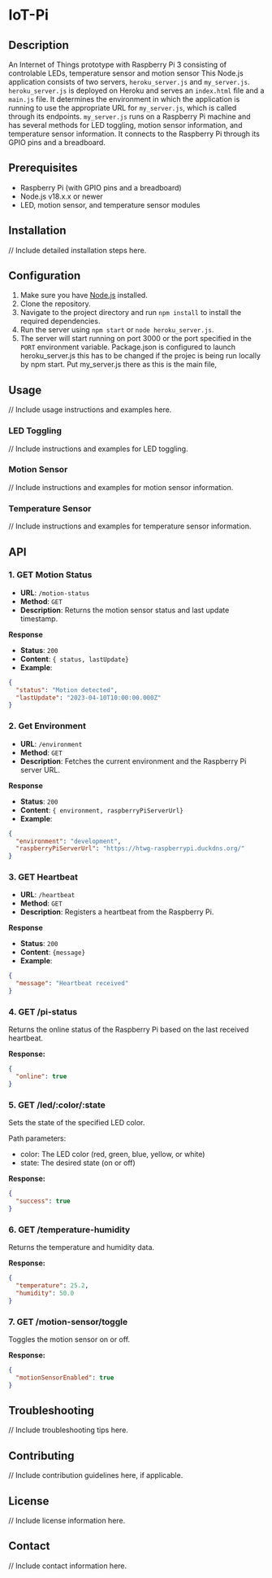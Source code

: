 # IoT-Pi

## Description
An Internet of Things prototype with Raspberry Pi 3 consisting of controlable LEDs, temperature sensor and motion sensor
This Node.js application consists of two servers, `heroku_server.js` and `my_server.js`. `heroku_server.js` is deployed on Heroku and serves an `index.html` file and a `main.js` file. It determines the environment in which the application is running to use the appropriate URL for `my_server.js`, which is called through its endpoints. `my_server.js` runs on a Raspberry Pi machine and has several methods for LED toggling, motion sensor information, and temperature sensor information. It connects to the Raspberry Pi through its GPIO pins and a breadboard.

## Prerequisites

- Raspberry Pi (with GPIO pins and a breadboard)
- Node.js v18.x.x or newer
- LED, motion sensor, and temperature sensor modules

## Installation

// Include detailed installation steps here.

## Configuration

1. Make sure you have [Node.js](https://nodejs.org/) installed.
2. Clone the repository.
3. Navigate to the project directory and run `npm install` to install the required dependencies.
4. Run the server using `npm start` or `node heroku_server.js`.
5. The server will start running on port 3000 or the port specified in the `PORT` environment variable.
Package.json is configured to launch heroku_server.js this has to be changed if the projec is being run locally by npm start. Put my_server.js there as this is the main file, 

## Usage

// Include usage instructions and examples here.

### LED Toggling

// Include instructions and examples for LED toggling.

### Motion Sensor

// Include instructions and examples for motion sensor information.

### Temperature Sensor

// Include instructions and examples for temperature sensor information.

## API

### 1. GET Motion Status
- **URL**: `/motion-status`
- **Method**: `GET`
- **Description**: Returns the motion sensor status and last update timestamp.

**Response**

- **Status**: `200`
- **Content**: `{ status, lastUpdate}`
- **Example**:
```json
{
  "status": "Motion detected",
  "lastUpdate": "2023-04-10T10:00:00.000Z"
}
```

### 2. Get Environment

- **URL**: `/environment`
- **Method**: `GET`
- **Description**: Fetches the current environment and the Raspberry Pi server URL.

**Response**

- **Status**: `200`
- **Content**: `{ environment, raspberryPiServerUrl}`
- **Example**:
```json
{
  "environment": "development",
  "raspberryPiServerUrl": "https://htwg-raspberrypi.duckdns.org/"
}
```


### 3. GET Heartbeat

- **URL**: `/heartbeat`
- **Method**: `GET`
- **Description**: Registers a heartbeat from the Raspberry Pi.

**Response**

- **Status**: `200`
- **Content**: `{message}`
- **Example**:

```json
{
  "message": "Heartbeat received"
}
```

### 4. GET /pi-status

Returns the online status of the Raspberry Pi based on the last received heartbeat.

**Response:**

```json
{
  "online": true
}
```

### 5. GET /led/:color/:state

Sets the state of the specified LED color.

Path parameters:

- color: The LED color (red, green, blue, yellow, or white)
- state: The desired state (on or off)

**Response:**

```json
{
  "success": true
}
```

### 6. GET /temperature-humidity

Returns the temperature and humidity data.

**Response:**
```json
{
  "temperature": 25.2,
  "humidity": 50.0
}
```


### 7. GET /motion-sensor/toggle

Toggles the motion sensor on or off.

**Response:**
```json
{
  "motionSensorEnabled": true
}
```


## Troubleshooting

// Include troubleshooting tips here.

## Contributing

// Include contribution guidelines here, if applicable.

## License

// Include license information here.

## Contact

// Include contact information here.

